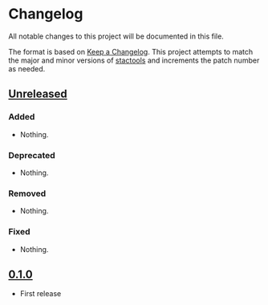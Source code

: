 # Changelog

All notable changes to this project will be documented in this file.

The format is based on [Keep a Changelog](https://keepachangelog.com/en/1.0.0/).
This project attempts to match the major and minor versions of
[stactools](https://github.com/stac-utils/stactools) and increments the patch
number as needed.

## [Unreleased]

### Added

- Nothing.

### Deprecated

- Nothing.

### Removed

- Nothing.

### Fixed

- Nothing.

## [0.1.0]

- First release

[Unreleased]: <https://github.com/stactools-packages/esa-cci-lc/tree/main/>
[0.1.0]: <https://github.com/stactools-packages/esa-cci-lc/tree/v0.1.0/>
